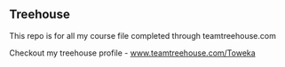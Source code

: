 ## Treehouse

This repo is for all my course file completed through teamtreehouse.com

Checkout my treehouse profile - www.teamtreehouse.com/Toweka

